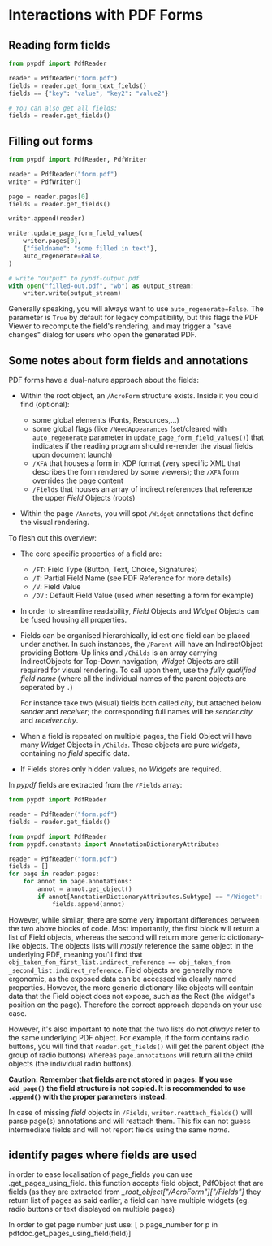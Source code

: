# Interactions with PDF Forms

## Reading form fields

```python
from pypdf import PdfReader

reader = PdfReader("form.pdf")
fields = reader.get_form_text_fields()
fields == {"key": "value", "key2": "value2"}

# You can also get all fields:
fields = reader.get_fields()
```

## Filling out forms

```python
from pypdf import PdfReader, PdfWriter

reader = PdfReader("form.pdf")
writer = PdfWriter()

page = reader.pages[0]
fields = reader.get_fields()

writer.append(reader)

writer.update_page_form_field_values(
    writer.pages[0],
    {"fieldname": "some filled in text"},
    auto_regenerate=False,
)

# write "output" to pypdf-output.pdf
with open("filled-out.pdf", "wb") as output_stream:
    writer.write(output_stream)
```

Generally speaking, you will always want to use `auto_regenerate=False`. The
parameter is `True` by default for legacy compatibility, but this flags the PDF
Viewer to recompute the field's rendering, and may trigger a "save changes"
dialog for users who open the generated PDF.

## Some notes about form fields and annotations

PDF forms have a dual-nature approach about the fields:

* Within the root object, an `/AcroForm` structure exists.
  Inside it you could find (optional):

  - some global elements (Fonts, Resources,...)
  - some global flags (like `/NeedAppearances` (set/cleared with `auto_regenerate` parameter in `update_page_form_field_values()`) that indicates if the reading program should re-render the visual fields upon document launch)
  - `/XFA` that houses a form in XDP format (very specific XML that describes the form rendered by some viewers); the `/XFA` form overrides the page content
  - `/Fields` that houses an array of indirect references that reference the upper _Field_ Objects (roots)

* Within the page `/Annots`, you will spot `/Widget` annotations that define the visual rendering.

To flesh out this overview:

* The core specific properties of a field are:
  - `/FT`: Field Type (Button, Text, Choice, Signatures)
  - `/T`: Partial Field Name (see PDF Reference for more details)
  - `/V`: Field Value
  - `/DV` : Default Field Value (used when resetting a form for example)
* In order to streamline readability, _Field_ Objects and _Widget_ Objects can be fused housing all properties.
* Fields can be organised hierarchically, id est one field can be placed under another. In such instances, the `/Parent` will have an IndirectObject providing Bottom-Up links and `/Childs` is an array carrying IndirectObjects for Top-Down navigation; _Widget_ Objects are still required for visual rendering. To call upon them, use the *fully qualified field name* (where all the individual names of the parent objects are seperated by `.`)

  For instance take two (visual) fields both called _city_, but attached below _sender_ and _receiver_; the corresponding full names will be _sender.city_ and _receiver.city_.
* When a field is repeated on multiple pages, the Field Object will have many _Widget_ Objects in  `/Childs`. These objects are pure _widgets_, containing no _field_ specific data.
* If Fields stores only hidden values, no _Widgets_ are required.

In _pypdf_ fields are extracted from the `/Fields` array:

```python
from pypdf import PdfReader

reader = PdfReader("form.pdf")
fields = reader.get_fields()
```

```python
from pypdf import PdfReader
from pypdf.constants import AnnotationDictionaryAttributes

reader = PdfReader("form.pdf")
fields = []
for page in reader.pages:
    for annot in page.annotations:
        annot = annot.get_object()
        if annot[AnnotationDictionaryAttributes.Subtype] == "/Widget":
            fields.append(annot)
```

However, while similar, there are some very important differences between the two above blocks of code. Most importantly, the first block will return a list of Field objects, whereas the second will return more generic dictionary-like objects. The objects lists will *mostly* reference the same object in the underlying PDF, meaning you'll find that `obj_taken_fom_first_list.indirect_reference == obj_taken_from _second_list.indirect_reference`. Field objects are generally more ergonomic, as the exposed data can be accessed via clearly named properties. However, the more generic dictionary-like objects will contain data that the Field object does not expose, such as the Rect (the widget's position on the page). Therefore the correct approach depends on your use case.

However, it's also important to note that the two lists do not *always* refer to the same underlying PDF object. For example, if the form contains radio buttons, you will find that `reader.get_fields()` will get the parent object (the group of radio buttons) whereas `page.annotations` will return all the child objects (the individual radio buttons).

__Caution: Remember that fields are not stored in pages: If you use  `add_page()` the field structure is not copied. It is recommended to use `.append()` with the proper parameters instead.__

In case of missing _field_ objects in `/Fields`, `writer.reattach_fields()` will parse page(s) annotations and will reattach them. This fix can not guess intermediate fields and will not report fields using the same _name_.

## identify pages where fields are used
in order to ease localisation of page_fields you can use .get_pages_using_field.
this function accepts field object, PdfObject that are fields (as they are extracted from _\_root\_object["/AcroForm"]["/Fields"]_
they return list of pages as said earlier, a field can have multiple widgets (eg. radio buttons or text displayed on multiple pages)

In order to get page number just use:
[ p.page_number for p in pdfdoc.get_pages_using_field(field)]

